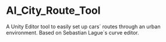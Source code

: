 # AI_City_Route_Tool
 A Unity Editor tool to easily set up cars´ routes through an urban environment. Based on Sebastian Lague´s curve editor. 
